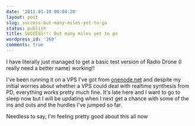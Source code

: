 ```yaml
---
date: '2011-01-19 00:04:20'
layout: post
slug: success-but-many-miles-yet-to-go
status: publish
title: SUCCESS!!! But many miles yet to go
wordpress_id: '260'
comments: true
---
```


I have literally just managed to get a basic test version of Radio Drone (I really need a better name) working!!

I've been running it on a VPS I've got from [onenode.net](http://www.onenode.net/) and despite my initial worries about whether a VPS could deal with realtime synthesis from PD, everything works pretty much fine. It's late here and I want to go to sleep now but I will be updating when I next get a chance with some of the ins and outs and the hurdles I've jumped so far.

Needless to say, I'm feeling pretty good about this all now
